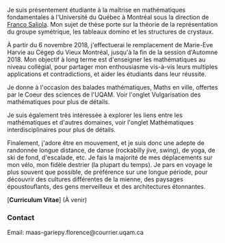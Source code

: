 
Je suis présentement étudiante à la maîtrise en mathématiques fondamentales à l'Université du Québec à Montréal sous la direction de [Franco Saliola](http://lacim.uqam.ca/~saliola/). Mon sujet de thèse porte sur la théorie de la représentation du groupe symétrique, les tableaux domino et les structures de crystaux.

À partir du 6 novembre 2018, j'effectuerai le remplacement de Marie-Eve Harvie au Cégep du Vieux Montréal, jusqu'à la fin de la session d'Automne 2018. Mon objectif à long terme est d'enseigner les mathématiques au niveau collégial, pour partager mon enthousiasme vis-à-vis leurs multiples applications et contradictions, et aider les étudiants dans leur réussite. 

Je donne à l'occasion des balades mathématiques, Maths en ville, offertes par le Coeur des sciences de l'UQAM. Voir l'onglet Vulgarisation des mathématiques pour plus de détails.

Je suis également très intéressée à explorer les liens entre les mathématiques et d'autres domaines, voir l'onglet Mathématiques interdisciplinaires pour plus de détails. 

Finalement, j'adore être en mouvement, et je suis donc une adepte de randonnée longue distance, de danse (rockabilly jive, swing), de yoga, de ski de fond, d'escalade, etc. Je fais la majorité de mes déplacements sur mon vélo, mon fidèle destrier (la plupart du temps). Je pars en voyage le plus souvent que possible, de préférence sur une longue période, pour découvrir des cultures différentes de la mienne, des paysages époustouflants, des gens merveilleux et des architectures étonnantes.

[**Curriculum Vitae**] (À venir)

### Contact
<span class="email">Email: maas-gariepy.florence<span></span><span>@</span><span></span>courrier.uqam<span>.</span>ca</span><span class="border"> </span>
